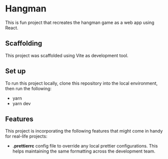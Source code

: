 # Hangman

This is fun project that recreates the hangman game as a web app using React.

## Scaffolding

This project was scaffolded using Vite as development tool.

## Set up

To run this project locally, clone this repository into the local environment, then run the following:

- yarn
- yarn dev

## Features

This project is incorporating the following features that might come in handy for real-life projects:

- **.prettierrc** config file to override any local prettier configurations. This helps maintaining the same formatting across the development team.
